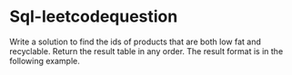 # Sql-leetcodequestion
Write a solution to find the ids of products that are both low fat and recyclable.  Return the result table in any order.  The result format is in the following example.
